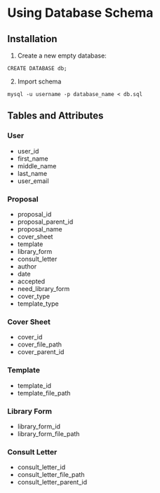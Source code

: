 # Using Database Schema

## Installation

1) Create a new empty database:

```
CREATE DATABASE db;
```

2) Import schema

```
mysql -u username -p database_name < db.sql
```

## Tables and Attributes

### User

* user_id
* first_name
* middle_name
* last_name
* user_email

### Proposal

* proposal_id
* proposal_parent_id
* proposal_name
* cover_sheet
* template
* library_form
* consult_letter
* author
* date
* accepted
* need_library_form
* cover_type
* template_type

### Cover Sheet

* cover_id
* cover_file_path
* cover_parent_id

### Template

* template_id
* template_file_path

### Library Form

* library_form_id
* library_form_file_path

### Consult Letter

* consult_letter_id
* consult_letter_file_path
* consult_letter_parent_id
